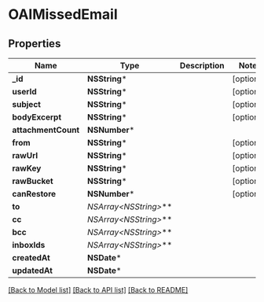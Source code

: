 # OAIMissedEmail

## Properties
Name | Type | Description | Notes
------------ | ------------- | ------------- | -------------
**_id** | **NSString*** |  | [optional] 
**userId** | **NSString*** |  | [optional] 
**subject** | **NSString*** |  | [optional] 
**bodyExcerpt** | **NSString*** |  | [optional] 
**attachmentCount** | **NSNumber*** |  | 
**from** | **NSString*** |  | [optional] 
**rawUrl** | **NSString*** |  | [optional] 
**rawKey** | **NSString*** |  | [optional] 
**rawBucket** | **NSString*** |  | [optional] 
**canRestore** | **NSNumber*** |  | [optional] 
**to** | **NSArray&lt;NSString*&gt;*** |  | 
**cc** | **NSArray&lt;NSString*&gt;*** |  | 
**bcc** | **NSArray&lt;NSString*&gt;*** |  | 
**inboxIds** | **NSArray&lt;NSString*&gt;*** |  | 
**createdAt** | **NSDate*** |  | 
**updatedAt** | **NSDate*** |  | 

[[Back to Model list]](../README#documentation-for-models) [[Back to API list]](../README#documentation-for-api-endpoints) [[Back to README]](../README)


